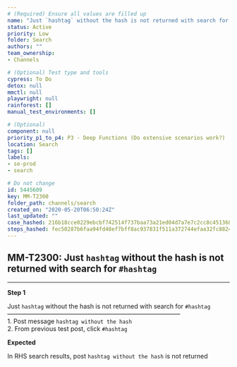 ```yaml
---
# (Required) Ensure all values are filled up
name: "Just `hashtag` without the hash is not returned with search for `#hashtag`"
status: Active
priority: Low
folder: Search
authors: ""
team_ownership: 
- Channels

# (Optional) Test type and tools
cypress: To Do
detox: null
mmctl: null
playwright: null
rainforest: []
manual_test_environments: []

# (Optional)
component: null
priority_p1_to_p4: P3 - Deep Functions (Do extensive scenarios work?)
location: Search
tags: []
labels: 
- se-prod
- search

# Do not change
id: 5445609
key: MM-T2300
folder_path: channels/search
created_on: "2020-05-20T06:50:24Z"
last_updated: ""
case_hashed: 216b18cce0229ebcbf742514f737baa73a21ed04d7a7e7c2cc8c4513685ef30e51f1dca3f1c442310b6a4e3a06cde076
steps_hashed: fec50287b6faa94fd48ef7bff8ac937831f511a372744efaa32fc88240b1345f3ee73739dbd8863b206570c5fa16590d
---
```


## MM-T2300: Just `hashtag` without the hash is not returned with search for `#hashtag`

---

**Step 1**

Just `hashtag` without the hash is not returned with search for `#hashtag`\
————————————————————————————\
1\. Post message `hashtag without the hash`\
2\. From previous test post, click `#hashtag`

**Expected**

In RHS search results, post `hashtag without the hash` is not returned
